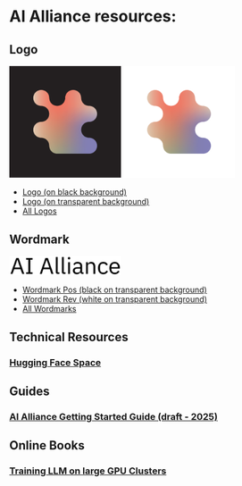 # AI Alliance resources:

## Logo 
<img src="images/Symbol_main_on_black.jpg" alt="Logo on Black" width="200"/> <img src="images/Symbol_main_on_white.jpg" alt="Logo on White" width="200"/> 

* [Logo (on black background)](images/Symbol_main_on_black.jpg)
* [Logo (on transparent background)](images/Symbol_main_on_white.jpg)
* [All Logos](images/02%20Symbol-20250409T164404Z-001.zip)

## Wordmark 
<img src="images/ai_alliance_wordmark_pos.png" alt="Black Wordmark" width="200"/> 

* [Wordmark Pos (black on transparent background)](images/ai_alliance_wordmark_pos.png)
* [Wordmark Rev (white on transparent background)](images/ai_alliance_wordmark_rev.png)
* [All Wordmarks](images/01%20Logotype-20250409T164407Z-001.zip)
  
## Technical Resources
### [Hugging Face Space](https://huggingface.co/aialliance)

## Guides
### [AI Alliance Getting Started Guide (draft - 2025)](https://docs.google.com/presentation/d/1a4gwcaCJPl9Bajgvz2ttf7yItIzX6GXrwToBmFc9wyM/)

## Online Books
### [Training LLM on large GPU Clusters](https://huggingface.co/spaces/nanotron/ultrascale-playbook)
